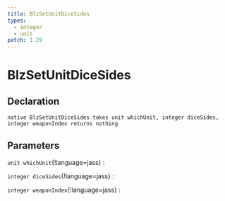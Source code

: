 ```yaml
---
title: BlzSetUnitDiceSides
types:
  - integer
  - unit
patch: 1.29
---
```


# BlzSetUnitDiceSides

## Declaration

```jass
native BlzSetUnitDiceSides takes unit whichUnit, integer diceSides, integer weaponIndex returns nothing
```

## Parameters
`unit whichUnit`{!language=jass}
: 

`integer diceSides`{!language=jass}
: 

`integer weaponIndex`{!language=jass}
: 
